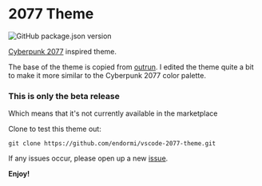 # 2077 Theme

![GitHub package.json version](https://img.shields.io/github/package-json/v/endormi/vscode-2077-theme.svg)

[Cyberpunk 2077](https://www.cyberpunk.net/en/) inspired theme.

The base of the theme is copied from [outrun](https://github.com/samrap/outrun-theme-vscode).
I edited the theme quite a bit to make it more similar to the Cyberpunk 2077 color palette.

### This is only the beta release

Which means that it's not currently available in the marketplace

Clone to test this theme out:

```
git clone https://github.com/endormi/vscode-2077-theme.git
```

If any issues occur, please open up a new [issue](https://github.com/endormi/vscode-2077-theme/issues).

**Enjoy!**
